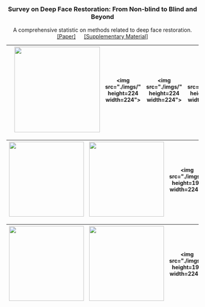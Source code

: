 <p align="center">
  <h3 align="center">Survey on Deep Face Restoration: From Non-blind to Blind and Beyond </h3>
  <p align="center">A comprehensive statistic on methods related to deep face restoration.
    <br />
    <a href="http://export.arxiv.org/pdf/2309.15490">[Paper]</a> &emsp;
    <a href="https://github.com/24wenjie-li/Awesome-Face-Restoration/blob/main/imgs/Supplementary.pdf">[Supplementary Material]</a>
  </p>
</p>

| [<img src="imgs/Synthetic_HiFaceGAN.png" height=224 width=224>](https://imgsli.com/MjEwMDg0) | <img src="./imgs/" width=224 height=224> | <img src="./imgs/" height=224 width=224"> |<img src="./imgs/" height=224 width=224"> |<img src="./imgs/" height=224 width=224"> |
| :----------------------------------------------------------: | :----------------------------------------------------------: | :----------------------------------------------------------: |:----------------------------------------------------------: |:----------------------------------------------------------: |

| <img src="./imgs/"  height=196 width=196> | <img src="./imgs/" width=196 height=196> | <img src="./imgs/" height=196 width=224"> |<img src="./imgs/" height=196 width=196"> |<img src="./imgs/" height=196 width=196"> |
| :----------------------------------------------------------: | :----------------------------------------------------------: | :----------------------------------------------------------: |:----------------------------------------------------------: |:----------------------------------------------------------: |

| <img src="./imgs/"  height=196 width=196> | <img src="./imgs/" width=196 height=196> | <img src="./imgs/" height=196 width=224"> |<img src="./imgs/" height=196 width=196"> |<img src="./imgs/" height=196 width=196"> |
| :----------------------------------------------------------: | :----------------------------------------------------------: | :----------------------------------------------------------: |:----------------------------------------------------------: |:----------------------------------------------------------: |
